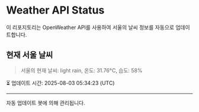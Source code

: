 
# Weather API Status

이 리포지토리는 OpenWeather API를 사용하여 서울의 날씨 정보를 자동으로 업데이트합니다.

## 현재 서울 날씨
> 서울의 현재 날씨: light rain, 온도: 31.76°C, 습도: 58%

⏳ 업데이트 시간: 2025-08-03 05:34:23 (UTC)

---
자동 업데이트 봇에 의해 관리됩니다.
